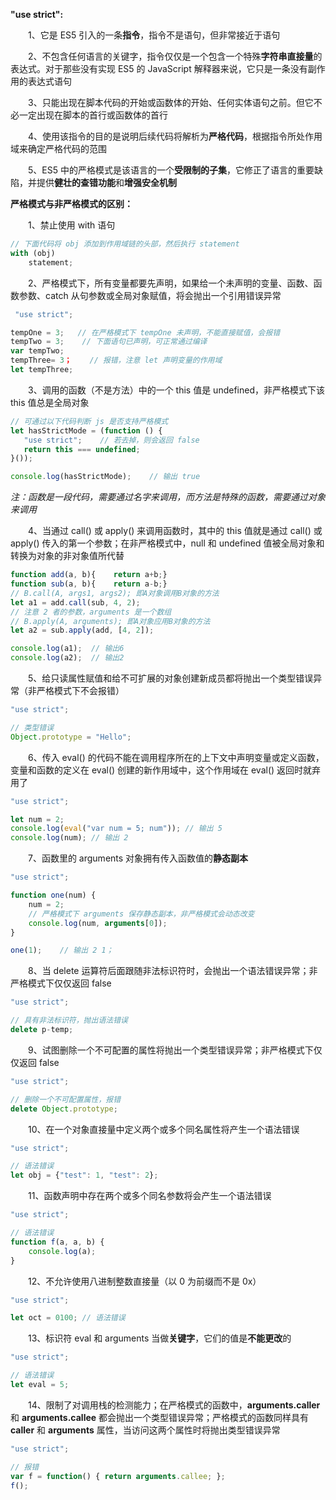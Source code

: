 **"use strict":**

　　1、它是 ES5 引入的一条**指令**，指令不是语句，但非常接近于语句

　　2、不包含任何语言的关键字，指令仅仅是一个包含一个特殊**字符串直接量**的表达式。对于那些没有实现 ES5 的 JavaScript 解释器来说，它只是一条没有副作用的表达式语句

　　3、只能出现在脚本代码的开始或函数体的开始、任何实体语句之前。但它不必一定出现在脚本的首行或函数体的首行

　　4、使用该指令的目的是说明后续代码将解析为**严格代码**，根据指令所处作用域来确定严格代码的范围

　　5、ES5 中的严格模式是该语言的一个**受限制的子集**，它修正了语言的重要缺陷，并提供**健壮的查错功能**和**增强安全机制**

 

**严格模式与非严格模式的区别：**

　　1、禁止使用 with 语句

```js
// 下面代码将 obj 添加到作用域链的头部，然后执行 statement
with (obj)
    statement;
```

 

　　2、严格模式下，所有变量都要先声明，如果给一个未声明的变量、函数、函数参数、catch 从句参数或全局对象赋值，将会抛出一个引用错误异常



```js
 "use strict";

tempOne = 3;   // 在严格模式下 tempOne 未声明，不能直接赋值，会报错
tempTwo = 3;    // 下面语句已声明，可正常通过编译
var tempTwo;
tempThree= 3；    // 报错，注意 let 声明变量的作用域
let tempThree;
```



 

　　3、调用的函数（不是方法）中的一个 this 值是 undefined，非严格模式下该 this 值总是全局对象



```js
// 可通过以下代码判断 js 是否支持严格模式
let hasStrictMode = (function () {
   "use strict";    // 若去掉，则会返回 false
   return this === undefined;
}());

console.log(hasStrictMode);    // 输出 true
```



*注：函数是一段代码，需要通过名字来调用，而方法是特殊的函数，需要通过对象来调用*

 

　　4、当通过 call() 或 apply() 来调用函数时，其中的 this 值就是通过 call() 或 apply() 传入的第一个参数；在非严格模式中，null 和 undefined 值被全局对象和转换为对象的非对象值所代替



```js
function add(a, b){    return a+b;}
function sub(a, b){    return a-b;}
// B.call(A, args1, args2); 即A对象调用B对象的方法
let a1 = add.call(sub, 4, 2);
// 注意 2 者的参数，arguments 是一个数组
// B.apply(A, arguments); 即A对象应用B对象的方法
let a2 = sub.apply(add, [4, 2]);

console.log(a1);  // 输出6
console.log(a2);  // 输出2
```



 

　　5、给只读属性赋值和给不可扩展的对象创建新成员都将抛出一个类型错误异常（非严格模式下不会报错）

```js
"use strict";

// 类型错误
Object.prototype = "Hello";
```

 

　　6、传入 eval() 的代码不能在调用程序所在的上下文中声明变量或定义函数，变量和函数的定义在 eval() 创建的新作用域中，这个作用域在 eval() 返回时就弃用了



```js
"use strict";

let num = 2;
console.log(eval("var num = 5; num")); // 输出 5
console.log(num); // 输出 2
```



　　7、函数里的 arguments 对象拥有传入函数值的**静态副本**



```js
"use strict";

function one(num) {
    num = 2;
    // 严格模式下 arguments 保存静态副本，非严格模式会动态改变
    console.log(num, arguments[0]);
}

one(1);    // 输出 2 1；
```



 

　　8、当 delete 运算符后面跟随非法标识符时，会抛出一个语法错误异常；非严格模式下仅仅返回 false

```js
"use strict";

// 具有非法标识符，抛出语法错误
delete p-temp;
```

 

　　9、试图删除一个不可配置的属性将抛出一个类型错误异常；非严格模式下仅仅返回 false

```js
"use strict";

// 删除一个不可配置属性，报错
delete Object.prototype;
```

 

　　10、在一个对象直接量中定义两个或多个同名属性将产生一个语法错误

```js
"use strict";

// 语法错误
let obj = {"test": 1, "test": 2};
```

 

　　11、函数声明中存在两个或多个同名参数将会产生一个语法错误

```js
"use strict";

// 语法错误
function f(a, a, b) {
    console.log(a);
}
```



 

　　12、不允许使用八进制整数直接量（以 0 为前缀而不是 0x）

```js
"use strict";

let oct = 0100; // 语法错误
```

 

　　13、标识符 eval 和 arguments 当做**关键字**，它们的值是**不能更改**的

```js
"use strict";

// 语法错误
let eval = 5;
```

 

　　14、限制了对调用栈的检测能力；在严格模式的函数中，**arguments.caller** 和 **arguments.callee** 都会抛出一个类型错误异常；严格模式的函数同样具有 **caller** 和 **arguments** 属性，当访问这两个属性时将抛出类型错误异常



```js
"use strict";

// 报错
var f = function() { return arguments.callee; };
f();
```